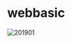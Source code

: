 # webbasic

![201901](https://user-images.githubusercontent.com/88777740/153367902-88632282-7b18-43d0-8192-1f485dadaebe.jpg)
